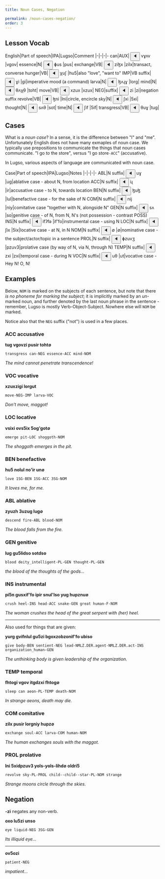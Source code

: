 ```yaml
---
title: Noun Cases, Negation

permalink: /noun-cases-negation/
order: 3
---
```


## Lesson Vocab

English|Part of speech|IPA|Lugso|Comment
|-|-|-|-
can|AUX|<span class='spoken '> <button class='speak' type='button' data-ipa='vɣʌv'>🔈</button> <span class='ipa'>vɣʌv</span> </span>|vgov|
essence|N|<span class='spoken '> <button class='speak' type='button' data-ipa='ɸus'>🔈</button> <span class='ipa'>ɸus</span> </span>|pus|
exchange|VB|<span class='spoken '> <button class='speak' type='button' data-ipa='ziɮx'>🔈</button> <span class='ipa'>ziɮx</span> </span>|zilx|transact, converse
hunger|VB|<span class='spoken '> <button class='speak' type='button' data-ipa='χuʃ'>🔈</button> <span class='ipa'>χuʃ</span> </span>|hu5|also "love", "want to"
IMP|VB suffix|<span class='spoken '> <button class='speak' type='button' data-ipa='ɣi'>🔈</button> <span class='ipa'>ɣi</span> </span>|gi|imperative mood (a command)
larva|N|<span class='spoken '> <button class='speak' type='button' data-ipa='ɮʌɻɣ'>🔈</button> <span class='ipa'>ɮʌɻɣ</span> </span>|lorg|
mind|N|<span class='spoken '> <button class='speak' type='button' data-ipa='θʌχθ'>🔈</button> <span class='ipa'>θʌχθ</span> </span>|toht|
move|VB|<span class='spoken '> <button class='speak' type='button' data-ipa='xzux'>🔈</button> <span class='ipa'>xzux</span> </span>|xzux|
NEG|suffix|<span class='spoken '> <button class='speak' type='button' data-ipa='zi'>🔈</button> <span class='ipa'>zi</span> </span>|zi|negation suffix
revolve|VB|<span class='spoken '> <button class='speak' type='button' data-ipa='ɮni'>🔈</button> <span class='ipa'>ɮni</span> </span>|lni|circle, encircle
sky|N|<span class='spoken '> <button class='speak' type='button' data-ipa='ʃxi'>🔈</button> <span class='ipa'>ʃxi</span> </span>|5xi|
thought|N|<span class='spoken '> <button class='speak' type='button' data-ipa='sʌθ'>🔈</button> <span class='ipa'>sʌθ</span> </span>|sot|
time|N|<span class='spoken '> <button class='speak' type='button' data-ipa='ʃif'>🔈</button> <span class='ipa'>ʃif</span> </span>|5if|
transgress|VB|<span class='spoken '> <button class='speak' type='button' data-ipa='θuɣ'>🔈</button> <span class='ipa'>θuɣ</span> </span>|tug|

## Cases

What is a _noun case_? In a sense, it is the difference between "I" and "me". Unfortunately English does not have many exmaples of noun case. We typically use prepositions to communicate the things that noun cases communicate. "I go _to_ the store", versus "I go store`-ACC`" (accusative).

In Lugso, various aspects of language are communicated with noun case.

Case|Part of speech|IPA|Lugso|Notes
|-|-|-|-
ABL|N suffix|<span class='spoken '> <button class='speak' type='button' data-ipa='uɣ'>🔈</button> <span class='ipa'>uɣ</span> </span>|ug|ablative case - about N, from location
ACC|N suffix|<span class='spoken '> <button class='speak' type='button' data-ipa='iɻ'>🔈</button> <span class='ipa'>iɻ</span> </span>|ir|accusative case - to N, towards location
BEN|N suffix|<span class='spoken '> <button class='speak' type='button' data-ipa='ɮuɮ'>🔈</button> <span class='ipa'>ɮuɮ</span> </span>|lul|benefactive case - for the sake of N
COM|N suffix|<span class='spoken '> <button class='speak' type='button' data-ipa='nij'>🔈</button> <span class='ipa'>nij</span> </span>|niy|comitative case "together with N, alongside N"
GEN|N suffix|<span class='spoken '> <button class='speak' type='button' data-ipa='sʌ'>🔈</button> <span class='ipa'>sʌ</span> </span>|so|genitive case - of N, from N, N's (not possession - contrast POSS)
INS|N suffix|<span class='spoken '> <button class='speak' type='button' data-ipa='ifʔfə'>🔈</button> <span class='ipa'>ifʔfə</span> </span>|if'fo|instrumental case - using N
LOC|N suffix|<span class='spoken '> <button class='speak' type='button' data-ipa='ʃix'>🔈</button> <span class='ipa'>ʃix</span> </span>|5ix|locative case - at N, in N
NOM|N suffix|<span class='spoken '> <button class='speak' type='button' data-ipa='∅'>🔈</button> <span class='ipa'>∅</span> </span>|∅|nominative case - the subject/actor/topic in a sentence
PROL|N suffix|<span class='spoken '> <button class='speak' type='button' data-ipa='ɸzuvʒ'>🔈</button> <span class='ipa'>ɸzuvʒ</span> </span>|pzuv3|prolative case (by way of N, via N, through N)
TEMP|N suffix|<span class='spoken '> <button class='speak' type='button' data-ipa='zxi'>🔈</button> <span class='ipa'>zxi</span> </span>|zxi|temporal case - during N
VOC|N suffix|<span class='spoken '> <button class='speak' type='button' data-ipa='uθ'>🔈</button> <span class='ipa'>uθ</span> </span>|ut|vocative case - Hey N! O, N!

## Examples

Below, `NOM` is marked on the subjects of each sentence, but note that there _is no phoneme for marking the subject_; it is implicitly marked by an _un_-marked noun, and further denoted by the last noun phrase in the sentence - remember, Lugso is mostly Verb-Object-Subject. Nowhere else will `NOM` be marked.

Notice also that the `NEG` suffix ("not") is used in a few places.

### ACC accusative

**tug vgovzi pusir toht∅**

`transgress can-NEG essence-ACC mind-NOM`

_The mind cannot penetrate transcendence!_

### VOC vocative

**xzuxzigi lorgut**

`move-NEG-IMP larva-VOC`

_Don't move, maggot!_

### LOC locative

**vsixi ovs5ix 5og'got∅**

`emerge pit-LOC shoggoth-NOM`

_The shoggoth emerges in the pit._

### BEN benefactive

**hu5 nolul no'ir un∅**

`love 1SG-BEN 1SG-ACC 3SG-NOM`

_It loves me, for me._

### ABL ablative

**zyuzh 3uzug lug∅**

`descend fire-ABL blood-NOM`

_The blood falls from the fire._

### GEN genitive

**lug gu5lidso sotdso**

`blood deity_intelligent-PL-GEN thought-PL-GEN`

_the blood of the thoughts of the gods..._

### INS instrumental

**pi5n gusxif'fo ipir snul'lso yug hupznu∅**

`crush heel-INS head-ACC snake-GEN great human-F-NOM`

_The woman crushes the head of the great serpent with (her) heel._

---

Also used for things that are given:

**yurg gvifnlul gu5zi bgoxzobzonif'fo ubiso**

`give body-BEN sentient-NEG lead-NMLZ.DER.agent-NMLZ.DER.act-INS organization_human-GEN`

_The unthinking body is given leadership of the organization._

### TEMP temporal

**fhtogi vgov itgdzxi fhtog∅**

`sleep can aeon-PL-TEMP death-NOM`

_In strange aeons, death may die._

### COM comitative

**zilx pusir lorgniy hupz∅**

`exchange soul-ACC larva-COM human-NOM`

_The human exchanges souls with the maggot._

### PROL prolative

**lni 5xidpzuv3 yols-yols-lihd∅ oldri5**

`revolve sky-PL-PROL child--child--star-PL-NOM strange`

_Strange moons circle through the skies._

## Negation

**-zi** negates any non-verb.

**oxo lu5zi unso**

`eye liquid-NEG 3SG-GEN`

_Its illiquid eye..._

---

**ov5ozi**

`patient-NEG`

_impatient..._
